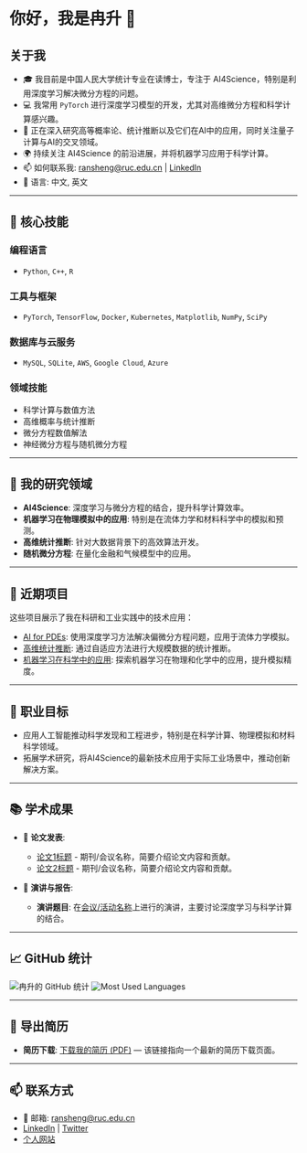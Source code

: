 # 你好，我是冉升 👋

## 关于我
- 🎓 我目前是中国人民大学统计专业在读博士，专注于 AI4Science，特别是利用深度学习解决微分方程的问题。
- 💻 我常用 `PyTorch` 进行深度学习模型的开发，尤其对高维微分方程和科学计算感兴趣。
- 🧠 正在深入研究高等概率论、统计推断以及它们在AI中的应用，同时关注量子计算与AI的交叉领域。
- 🌍 持续关注 AI4Science 的前沿进展，并将机器学习应用于科学计算。
- 📫 如何联系我: ransheng@ruc.edu.cn | [LinkedIn](https://你的LinkedIn链接)
- 💬 语言: 中文, 英文

---

## 🔧 核心技能

### 编程语言
- `Python`, `C++`, `R`

### 工具与框架
- `PyTorch`, `TensorFlow`, `Docker`, `Kubernetes`, `Matplotlib`, `NumPy`, `SciPy`

### 数据库与云服务
- `MySQL`, `SQLite`, `AWS`, `Google Cloud`, `Azure`

### 领域技能
- 科学计算与数值方法
- 高维概率与统计推断
- 微分方程数值解法
- 神经微分方程与随机微分方程

---

## 🌟 我的研究领域
- **AI4Science**: 深度学习与微分方程的结合，提升科学计算效率。
- **机器学习在物理模拟中的应用**: 特别是在流体力学和材料科学中的模拟和预测。
- **高维统计推断**: 针对大数据背景下的高效算法开发。
- **随机微分方程**: 在量化金融和气候模型中的应用。

---

## 📂 近期项目
这些项目展示了我在科研和工业实践中的技术应用：
- [AI for PDEs](项目链接): 使用深度学习方法解决偏微分方程问题，应用于流体力学模拟。
- [高维统计推断](项目链接): 通过自适应方法进行大规模数据的统计推断。
- [机器学习在科学中的应用](项目链接): 探索机器学习在物理和化学中的应用，提升模拟精度。

---

## 🎯 职业目标
- 应用人工智能推动科学发现和工程进步，特别是在科学计算、物理模拟和材料科学领域。
- 拓展学术研究，将AI4Science的最新技术应用于实际工业场景中，推动创新解决方案。

---

## 📚 学术成果
- 📄 **论文发表**:
  - [论文1标题](链接) - 期刊/会议名称，简要介绍论文内容和贡献。
  - [论文2标题](链接) - 期刊/会议名称，简要介绍论文内容和贡献。

- 🎤 **演讲与报告**:
  - **演讲题目**: 在[会议/活动名称](链接)上进行的演讲，主要讨论深度学习与科学计算的结合。

---

## 📈 GitHub 统计
![冉升的 GitHub 统计](https://github-readme-stats.vercel.app/api?username=Ran-Sheng&show_icons=true&theme=radical)
![Most Used Languages](https://github-readme-stats.vercel.app/api/top-langs/?username=Ran-Sheng&layout=compact&theme=radical)

---

## 📄 导出简历
- **简历下载**: [下载我的简历 (PDF)](https://link-to-resume.com) — 该链接指向一个最新的简历下载页面。

---

## 📫 联系方式
- 📧 邮箱: ransheng@ruc.edu.cn
- [LinkedIn](https://你的LinkedIn链接) | [Twitter](https://你的Twitter链接)
- [个人网站](https://你的个人网站链接)
